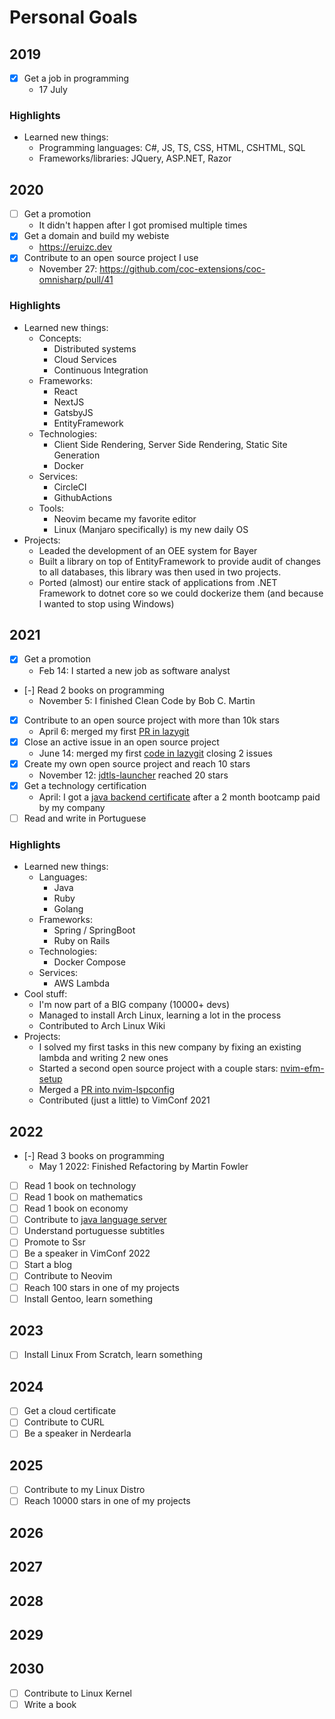 # Personal Goals

## 2019

 - [x] Get a job in programming
   - 17 July

### Highlights

 - Learned new things:
   - Programming languages: C#, JS, TS, CSS, HTML, CSHTML, SQL
   - Frameworks/libraries: JQuery, ASP.NET, Razor

## 2020

 - [ ] Get a promotion
   - It didn't happen after I got promised multiple times
 - [x] Get a domain and build my webiste
   - <https://eruizc.dev>
 - [x] Contribute to an open source project I use
   - November 27: <https://github.com/coc-extensions/coc-omnisharp/pull/41>

### Highlights

 - Learned new things:
   - Concepts:
      - Distributed systems
      - Cloud Services
      - Continuous Integration
   - Frameworks:
      - React
      - NextJS
      - GatsbyJS
      - EntityFramework
   - Technologies:
      - Client Side Rendering, Server Side Rendering, Static Site Generation
      - Docker
   - Services:
      - CircleCI
      - GithubActions
   - Tools:
      - Neovim became my favorite editor
      - Linux (Manjaro specifically) is my new daily OS
 - Projects:
   - Leaded the development of an OEE system for Bayer
   - Built a library on top of EntityFramework to provide audit of changes to
     all databases, this library was then used in two projects.
   - Ported (almost) our entire stack of applications from .NET Framework to
     dotnet core so we could dockerize them (and because I wanted to stop using
     Windows)

## 2021

 - [x] Get a promotion
    - Feb 14: I started a new job as software analyst
 - [-] Read 2 books on programming
    - November 5: I finished Clean Code by Bob C. Martin
 - [x] Contribute to an open source project with more than 10k stars
    - April 6: merged my first [PR in lazygit](https://github.com/jesseduffield/lazygit/pull/1222)
 - [x] Close an active issue in an open source project
    - June 14: merged my first [code in lazygit](https://github.com/jesseduffield/lazygit/pull/1266) closing 2 issues
 - [x] Create my own open source project and reach 10 stars
    - November 12: [jdtls-launcher](https://github.com/eruizc-dev/jdtls-launcher)
    reached 20 stars
 - [x] Get a technology certification
    - April: I got a [java backend certificate](https://www.linkedin.com/posts/eruizc_gracias-a-mercado-libre-por-la-oportunidad-activity-6849718511359660033-N8Lv) after a 2 month bootcamp paid by my company
 - [ ] Read and write in Portuguese

### Highlights

 - Learned new things:
   - Languages:
      - Java
      - Ruby
      - Golang
   - Frameworks:
      - Spring / SpringBoot
      - Ruby on Rails
   - Technologies:
      - Docker Compose
   - Services:
      - AWS Lambda
 - Cool stuff:
   - I'm now part of a BIG company (10000+ devs)
   - Managed to install Arch Linux, learning a lot in the process
   - Contributed to Arch Linux Wiki
 - Projects:
   - I solved my first tasks in this new company by fixing an existing lambda
     and writing 2 new ones
    - Started a second open source project with a couple stars:
    [nvim-efm-setup](https://github.com/eruizc-dev/nvim-efm-setup)
    - Merged a [PR into nvim-lspconfig](https://github.com/neovim/nvim-lspconfig/pull/1082)
    - Contributed (just a little) to VimConf 2021

## 2022

 - [-] Read 3 books on programming
    - May 1 2022: Finished Refactoring by Martin Fowler
 - [ ] Read 1 book on technology
 - [ ] Read 1 book on mathematics
 - [ ] Read 1 book on economy
 - [ ] Contribute to [java language server](https://github.com/georgewfraser/java-language-server)
 - [ ] Understand portuguesse subtitles
 - [ ] Promote to Ssr
 - [ ] Be a speaker in VimConf 2022
 - [ ] Start a blog
 - [ ] Contribute to Neovim
 - [ ] Reach 100 stars in one of my projects
 - [ ] Install Gentoo, learn something

## 2023

 - [ ] Install Linux From Scratch, learn something

## 2024

 - [ ] Get a cloud certificate
 - [ ] Contribute to CURL
 - [ ] Be a speaker in Nerdearla

## 2025

 - [ ] Contribute to my Linux Distro
 - [ ] Reach 10000 stars in one of my projects

## 2026

## 2027

## 2028

## 2029

## 2030

 - [ ] Contribute to Linux Kernel
 - [ ] Write a book
